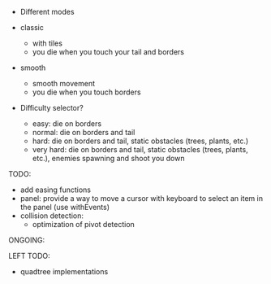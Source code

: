 - Different modes

- classic
    - with tiles
    - you die when you touch your tail and borders
- smooth
    - smooth movement
    - you die when you touch borders
    
- Difficulty selector? 
    - easy: die on borders
    - normal: die on borders and tail
    - hard: die on borders and tail, static obstacles (trees, plants, etc.)
    - very hard: die on borders and tail, static obstacles (trees, plants, etc.), enemies spawning and shoot you down

TODO:
- add easing functions
- panel: provide a way to move a cursor with keyboard to select an item in the panel (use withEvents)
- collision detection:
    - optimization of pivot detection

ONGOING:


LEFT TODO:
- quadtree implementations
